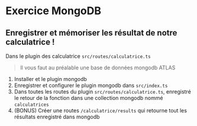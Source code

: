 # Exercice MongoDB

## Enregistrer et mémoriser les résultat de notre calculatrice !

Dans le plugin des calculatrice `src/routes/calculatrice.ts`

> Il vous faut au préalable une base de données mongodb ATLAS

1. Installer et le plugin mongodb
2. Enregistrer et configurer le plugin mongodb dans `src/index.ts`
3. Dans toutes les routes du plugin `src/routes/calculatrice.ts`, enregistré le retour de la fonction dans une collection
   mongodb nommé `calculatrices`
4. (BONUS) Créer une routes `/calculatrice/results` qui retourne tout les résultats enregistré dans mongodb
